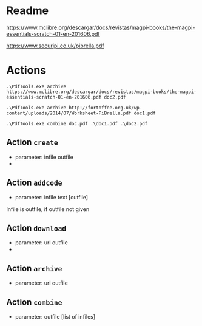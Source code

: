 # Readme

https://www.mclibre.org/descargar/docs/revistas/magpi-books/the-magpi-essentials-scratch-01-en-201606.pdf

https://www.securipi.co.uk/pibrella.pdf

# Actions

    .\PdfTools.exe archive https://www.mclibre.org/descargar/docs/revistas/magpi-books/the-magpi-essentials-scratch-01-en-201606.pdf doc2.pdf

    .\PdfTools.exe archive http://fortoffee.org.uk/wp-content/uploads/2014/07/Worksheet-PiBrella.pdf doc1.pdf

    .\PdfTools.exe combine doc.pdf .\doc1.pdf .\doc2.pdf


## Action `create`

* parameter: infile outfile
* 
## Action `addcode`

* parameter: infile text [outfile]

Infile is outfile, if outfile not given
 
## Action `download`

* parameter: url outfile
* 
## Action `archive`

* parameter: url outfile

## Action `combine`

* parameter: outfile [list of infiles]
